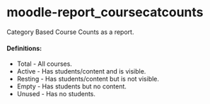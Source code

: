 moodle-report_coursecatcounts
=============================

Category Based Course Counts as a report.

#### Definitions:
 * Total - All courses.
 * Active - Has students/content and is visible.
 * Resting - Has students/content but is not visible.
 * Empty - Has students but no content.
 * Unused - Has no students.